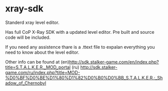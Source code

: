 # xray-sdk
Standerd xray level editor.

Has full CoP X-Ray SDK with a updated level editor. Pre built and source code will be included.

If you need any assistence thare is a .ttext file to expalan everything you need to know about the level editor.

Other info can be found at (en)http://sdk.stalker-game.com/en/index.php?title=S.T.A.L.K.E.R._MOD_portal (ru)
http://sdk.stalker-game.com/ru/index.php?title=MOD-%D0%BF%D0%BE%D1%80%D1%82%D0%B0%D0%BB_S.T.A.L.K.E.R.:_Shadow_of_Chernobyl
